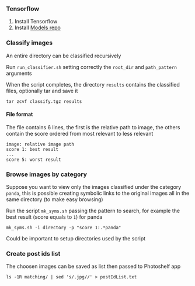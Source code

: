 ### Tensorflow


1. Install Tensorflow
2. Install [Models repo](https://www.tensorflow.org/tutorials/image_recognition#usage_with_python_api)

### Classify images

An entire directory can be classified recursively

Run `run_classifier.sh` setting correctly the `root_dir` and `path_pattern` arguments

When the script completes, the directory `results` contains the classified files, optionally tar and save it

	tar zcvf classify.tgz results

#### File format

The file contains 6 lines, the first is the relative path to image, the others contain the score ordered from most relevant to less relevant

	image: relative image path
	score 1: best result
	...
	score 5: worst result

### Browse images by category

Suppose you want to view only the images classified under the category `panda`, this is possible creating symbolic links to the original images all in the same directory (to make easy browsing)

Run the script `mk_syms.sh` passing the pattern to search, for example the best result (score equals to `1`) for panda

	mk_syms.sh -i directory -p "score 1:.*panda"
	
Could be important to setup directories used by the script

### Create post ids list

The choosen images can be saved as list then passed to Photoshelf app

	ls -1R matching/ | sed 's/.jpg//' > postIdList.txt
